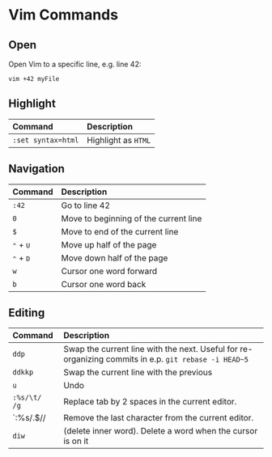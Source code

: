 # Vim Commands

## Open

Open Vim to a specific line, e.g. line 42:

    vim +42 myFile

## Highlight

| Command                     | Description                           |
| :-------------------------- | :------------------------------------ |
| `:set syntax=html`          | Highlight as `HTML`                   |

## Navigation
| Command                     | Description                           |
| :-------------------------- | :------------------------------------ |
| `:42`                       | Go to line 42                         |
| `0`                         | Move to beginning of the current line |
| `$`                         | Move to end of the current line       |
| <kbd>⌃</kbd> + <kbd>U</kbd> | Move up half of the page              |
| <kbd>⌃</kbd> + <kbd>D</kbd> | Move down half of the page            |
| `w`                         | Cursor one word forward               |
| `b`                         | Cursor one word back                  |


## Editing
| Command       | Description                                                                                          |
| :------------ | :--------------------------------------------------------------------------------------------------- |
| `ddp`         | Swap the current line with the next. Useful for re-organizing commits in e.p. `git rebase -i HEAD~5` |
| `ddkkp`       | Swap the current line with the previous                                                              |
| `u`           | Undo                                                                                                 |
| `:%s/\t/  /g` | Replace tab by 2 spaces in the current editor.                                                       |
| `:%s/.$//     | Remove the last character from the current editor.                                                   |
| `diw`         | (delete inner word). Delete a word when the cursor is on it                                          |
